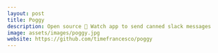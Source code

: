 ```yaml
---
layout: post
title: Poggy
description: Open source  Watch app to send canned slack messages
image: assets/images/poggy.jpg
website: https://github.com/timefrancesco/poggy
---
```

